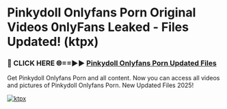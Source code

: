 # Pinkydoll Onlyfans Porn Original Videos 0nlyFans Leaked - Files Updated! (ktpx)

<h3>🔴 CLICK HERE 🌐==►► <a href="https://tinyurl.com/4seja8ks" rel="nofollow">Pinkydoll Onlyfans Porn Updated Files</a></h3>

Get Pinkydoll Onlyfans Porn and all content. Now you can access all videos and pictures of Pinkydoll Onlyfans Porn. New Updated Files 2025!

[![ktpx](https://i.imgur.com/EWjZXRe.gif)](https://tinyurl.com/4seja8ks)
